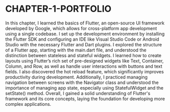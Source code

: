 # CHAPTER-1-PORTFOLIO

In this chapter, I learned the basics of Flutter, an open-source UI framework developed by Google, which allows for cross-platform app development using a single codebase. I set up the development environment by installing the Flutter SDK and configuring an IDE like Visual Studio Code or Android Studio with the necessary Flutter and Dart plugins. I explored the structure of a Flutter app, starting with the main.dart file, and understood the distinction between stateless and stateful widgets. I learned how to create layouts using Flutter’s rich set of pre-designed widgets like Text, Container, Column, and Row, as well as handle user interactions with buttons and text fields. I also discovered the hot reload feature, which significantly improves productivity during development. Additionally, I practiced managing navigation between screens with the Navigator class and understood the importance of managing app state, especially using StatefulWidget and the setState() method. Overall, I gained a solid understanding of Flutter's framework and its core concepts, laying the foundation for developing more complex applications.
